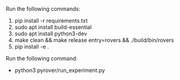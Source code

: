 <!-- To Install -->

Run the following commands:
1. pip install -r requirements.txt
2. sudo apt install build-essential
3. sudo apt install python3-dev
4. make clean && make release entry=rovers && ./build/bin/rovers
5. pip install -e .

<!-- To Run Experiment-->

Run the following command:
- python3 pyrover/run_experiment.py
